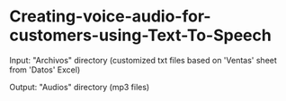 # Creating-voice-audio-for-customers-using-Text-To-Speech

Input: "Archivos" directory (customized txt files based on 'Ventas' sheet from 'Datos' Excel)

Output: "Audios" directory (mp3 files)
